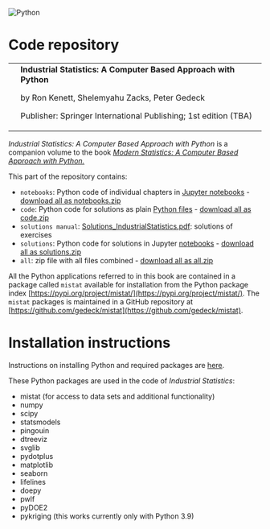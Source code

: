 ![Python](https://github.com/gedeck/mistat-code-solutions/actions/workflows/run-notebooks.yml/badge.svg)

# Code repository
<table>
<tr>
<td><!--<img src="../img/IndustrialStatistics.png" width=250>--></td>
<td>
  <b>Industrial Statistics: A Computer Based Approach with Python</b>

by Ron Kenett, Shelemyahu Zacks, Peter Gedeck

Publisher: Springer International Publishing; 1st edition (TBA)
<!--
ISBN-13: 978-3031075650
Buy on 
<a href="https://www.amazon.com/Modern-Statistics-Computer-Based-Technology-Engineering/dp/303107565X/">Amazon</a>, 
<a href="https://www.barnesandnoble.com/w/modern-statistics-ron-kenett/1141391736">Barnes & Noble</a>
-->
<!-- Errata: http://oreilly.com/catalog/errata.csp?isbn=9781492072942 -->
</td>
</tr>
</table>

<p><i>Industrial Statistics: A Computer Based Approach with Python</i> is a companion volume to the book <a href="../ModernStatistics"><i>Modern Statistics: A Computer Based Approach with Python.</i></a></p>

This part of the repository contains:

- `notebooks`: Python code of individual chapters in 
  [Jupyter notebooks](https://github.com/gedeck/mistat-code-solutions/tree/main/IndustrialStatistics/notebooks) - 
  [download all as notebooks.zip](notebooks.zip)
- `code`: Python code for solutions as plain 
  [Python files](https://github.com/gedeck/mistat-code-solutions/tree/main/IndustrialStatistics/code) - 
  [download all as code.zip](code.zip)
- `solutions manual`: [Solutions_IndustrialStatistics.pdf](Solutions_IndustrialStatistics.pdf): solutions of exercises
- `solutions`: Python code for solutions in Jupyter 
  [notebooks](https://github.com/gedeck/mistat-code-solutions/tree/main/IndustrialStatistics/solutions) - 
  [download all as solutions.zip](solutions.zip)
- `all`: zip file with all files combined - [download all as all.zip](all.zip)

All the Python applications referred to in this book are contained in a package called `mistat` available 
for installation from the Python package index [https://pypi.org/project/mistat/](https://pypi.org/project/mistat/).
The `mistat` packages is maintained in a GitHub repository at [https://github.com/gedeck/mistat](https://github.com/gedeck/mistat).


# Installation instructions
Instructions on installing Python and required packages are <a href="../doc/installPython">here</a>.

These Python packages are used in the code of _Industrial Statistics_: 
- mistat (for access to data sets and additional functionality)
- numpy 
- scipy 
- statsmodels
- pingouin
- dtreeviz
- svglib
- pydotplus
- matplotlib
- seaborn
- lifelines
- doepy
- pwlf
- pyDOE2
- pykriging (this works currently only with Python 3.9)
